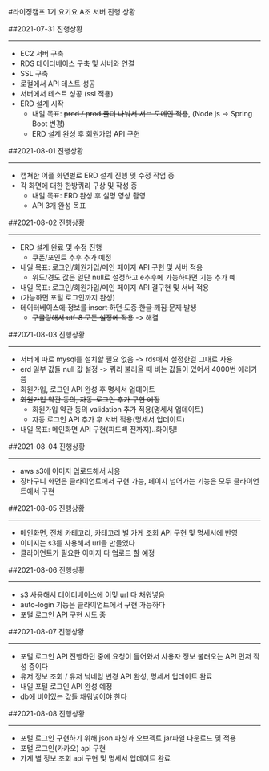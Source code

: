 #라이징캠프 1기 요기요 A조 서버 진행 상황

##2021-07-31 진행상황

---
- EC2 서버 구축
- RDS 데이터베이스 구축 및 서버와 연결
- SSL 구축
- ~~로컬에서 API 테스트 성공~~
- 서버에서 테스트 성공 (ssl 적용)
- ERD 설계 시작
  - 내일 목표: ~~prod / prod 폴더 나눠서 서브 도메인 적용~~, (Node js -> Spring Boot 변경)
  - ERD 설계 완성 후 회원가입 API 구현

##2021-08-01 진행상황

---
- 캡쳐한 어플 화면별로 ERD 설계 진행 및 수정 작업 중
- 각 화면에 대한 한방쿼리 구상 및 작성 중
  - 내일 목표: ERD 완성 후 설명 영상 촬영
  - API 3개 완성 목표

##2021-08-02 진행상황

---
- ERD 설계 완료 및 수정 진행
  - 쿠폰/포인트 추후 추가 예정
- 내일 목표: 로그인/회원가입/메인 페이지 API 구현 및 서버 적용
  - 위도/경도 값은 일단 null로 설정하고 e추후에 가능하다면 기능 추가 예
- 내일 목표: 로그인/회원가입/메인 페이지 API 결구현 및 서버 적용
- (가능하면 포털 로그인까지 완성)
- ~~데이터베이스에 정보를 insert 하던 도중 한글 꺠짐 문제 발생~~
  - ~~구글링해서 utf-8 모든 설정에 적용~~ -> 해결
  
##2021-08-03 진행상황

---
- 서버에 따로 mysql를 설치할 필요 없음 -> rds에서 설정한걸 그대로 사용
- erd 일부 값들 null 값 설정 -> 쿼리 불러올 때 비는 값들이 있어서 4000번 에러가 뜸
- 회원가입, 로그인 API 완성 후 명세서 업데이트
- ~~회원가입 약관 동의, 자동-로그인 추가 구현 예정~~
  - 회원가입 약관 동의 validation 추가 적용(명세서 업데이트)
  - 자동 로그인 API 추가 후 서버 적용(명세서 업데이트)
- 내일 목표: 메인화면 API 구현(피드백 전까지)..화이팅!  

##2021-08-04 진행상황

---
- aws s3에 이미지 업로드해서 사용
- 장바구니 화면은 클라이언트에서 구현 가능, 페이지 넘어가는 기능은 모두 클라이언트에서 구현

##2021-08-05 진행상황

---
- 메인화면, 전체 카테고리, 카테고리 별 가게 조회 API 구현 및 명세서에 반영
- 이미지는 s3를 사용해서 url을 만들었다
- 클라이언트가 필요한 이미지 다 업로드 할 예정

##2021-08-06 진행상황

---
- s3 사용해서 데이터베이스에 이밎 url 다 채워넣음
- auto-login 기능은 클라이언트에서 구현 가능하다
- 포털 로그인 API 구현 시도 중

##2021-08-07 진행상황

---
- 포털 로그인 API 진행하던 중에 요청이 들어와서 사용자 정보 불러오는 API 먼저 작성 중이다
- 유저 정보 조회 / 유저 닉네임 변경 API 완성, 명세서 업데이트 완료
- 내일 포털 로그인 API 완성 예정
- db에 비어있는 값들 채워넣어야 한다

##2021-08-08 진행상황

---
- 포털 로그인 구현하기 위해 json 파싱과 오브젝트 jar파일 다운로드 및 적용
- 포털 로그인(카카오) api 구현
- 가게 별 정보 조회 api 구현 및 명세서 업데이트 완료

